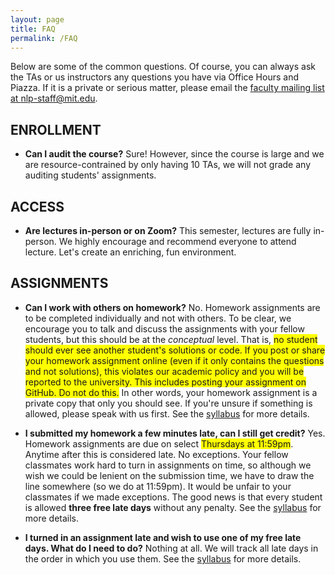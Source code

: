 ```yaml
---
layout: page
title: FAQ
permalink: /FAQ
---
```


Below are some of the common questions. Of course, you can always ask the TAs or us instructors any questions you have via Office Hours and Piazza. If it is a private or serious matter, please email the [faculty mailing list at nlp-staff@mit.edu](mailto:nlp-staff@mit.edu).

## ENROLLMENT
- **Can I audit the course?** Sure! However, since the course is large and we are resource-contrained by only having 10 TAs, we will not grade any auditing students' assignments.

## ACCESS
- **Are lectures in-person or on Zoom?** This semester, lectures are fully in-person. We highly encourage and recommend everyone to attend lecture. Let's create an enriching, fun environment.
 
## ASSIGNMENTS
- **Can I work with others on homework?** No. Homework assignments are to be completed individually and not with others. To be clear, we encourage you to talk and discuss the assignments with your fellow students, but this should be at the _conceptual_ level. That is, <span style="background-color: #FFFF00">no student should ever see another student's solutions or code. If you post or share your homework assignment online (even if it only contains the questions and not solutions), this violates our academic policy and you will be reported to the university. This includes posting your assignment on GitHub. Do not do this.</span> In other words, your homework assignment is a private copy that only you should see. If you're unsure if something is allowed, please speak with us first. See the [syllabus](syllabus) for more details.

- **I submitted my homework a few minutes late, can I still get credit?** Yes. Homework assignments are due on select <span style="background-color: #FFFF00">Thursdays at 11:59pm</span>. Anytime after this is considered late. No exceptions. Your fellow classmates work hard to turn in assignments on time, so although we wish we could be lenient on the submission time, we have to draw the line somewhere (so we do at 11:59pm). It would be unfair to your classmates if we made exceptions. The good news is that every student is allowed **three free late days** without any penalty. See the [syllabus](syllabus) for more details.

- **I turned in an assignment late and wish to use one of my free late days. What do I need to do?** Nothing at all. We will track all late days in the order in which you use them. See the [syllabus](syllabus) for more details.
